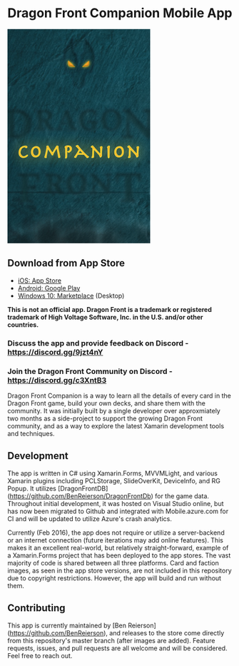 # Dragon Front Companion Mobile App
![](DragonFrontCompanion.iOS/Assets.xcassets/LaunchImage.launchimage/Default.png)

## Download from App Store
* [iOS: App Store](https://itunes.apple.com/us/app/df-companion/id1181274447) 
* [Android: Google Play](https://play.google.com/store/apps/details?id=com.benreierson.dragonfrontcompanion)
* [Windows 10: Marketplace](https://www.microsoft.com/store/apps/9p9lfr99bfg7) (Desktop)

**This is not an official app. Dragon Front is a trademark or registered trademark of High Voltage Software, Inc. in the U.S. and/or other countries.**

### Discuss the app and provide feedback on Discord - https://discord.gg/9jzt4nY
### Join the Dragon Front Community on Discord - https://discord.gg/c3XntB3


Dragon Front Companion is a way to learn all the details of every card in the Dragon Front game, build your own decks, and share them with the community. It was initially built by a single developer over approxmiately two months as a side-project to support the growing Dragon Front community, and as a way to explore the latest Xamarin development tools and techniques.

## Development 
The app is written in C# using Xamarin.Forms, MVVMLight, and various Xamarin plugins including PCLStorage, SlideOverKit, DeviceInfo, and RG Popup. It utilizes [DragonFrontDB] (https://github.com/BenReierson/DragonFrontDb) for the game data. Throughout initial development, it was hosted on Visual Studio online, but has now been migrated to Github and integrated with Mobile.azure.com for CI and will be updated to utilize Azure's crash analytics. 

Currently (Feb 2016), the app does not require or utilize a server-backend or an internet connection (future iterations may add online features). This makes it an excellent real-world, but relatively straight-forward, example of a Xamarin.Forms project that has been deployed to the app stores. The vast majority of code is shared between all three platforms. Card and faction images, as seen in the app store versions, are not included in this repository due to copyright restrictions. However, the app will build and run without them.

## Contributing
This app is currently maintained by [Ben Reierson] (https://github.com/BenReierson), and releases to the store come directly from this repository's master branch (after images are added). Feature requests, issues, and pull requests are all welcome and will be considered. Feel free to reach out. 
